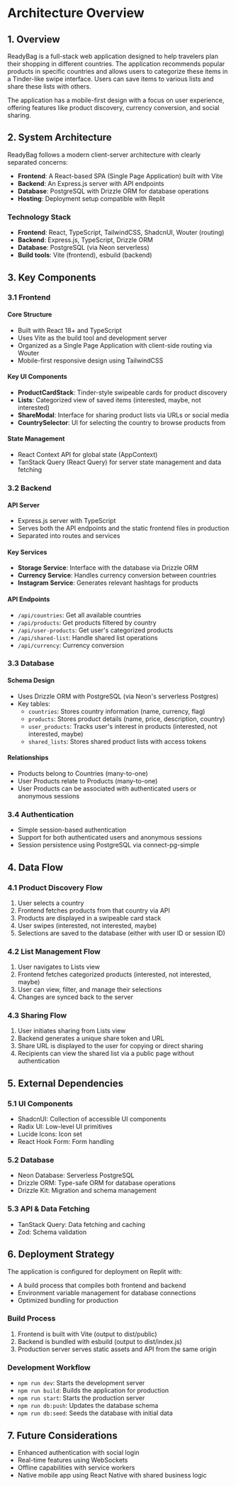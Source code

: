 # Architecture Overview

## 1. Overview

ReadyBag is a full-stack web application designed to help travelers plan their shopping in different countries. The application recommends popular products in specific countries and allows users to categorize these items in a Tinder-like swipe interface. Users can save items to various lists and share these lists with others.

The application has a mobile-first design with a focus on user experience, offering features like product discovery, currency conversion, and social sharing.

## 2. System Architecture

ReadyBag follows a modern client-server architecture with clearly separated concerns:

- **Frontend**: A React-based SPA (Single Page Application) built with Vite
- **Backend**: An Express.js server with API endpoints
- **Database**: PostgreSQL with Drizzle ORM for database operations
- **Hosting**: Deployment setup compatible with Replit

### Technology Stack

- **Frontend**: React, TypeScript, TailwindCSS, ShadcnUI, Wouter (routing)
- **Backend**: Express.js, TypeScript, Drizzle ORM
- **Database**: PostgreSQL (via Neon serverless)
- **Build tools**: Vite (frontend), esbuild (backend)

## 3. Key Components

### 3.1 Frontend

#### Core Structure
- Built with React 18+ and TypeScript
- Uses Vite as the build tool and development server
- Organized as a Single Page Application with client-side routing via Wouter
- Mobile-first responsive design using TailwindCSS

#### Key UI Components
- **ProductCardStack**: Tinder-style swipeable cards for product discovery
- **Lists**: Categorized view of saved items (interested, maybe, not interested)
- **ShareModal**: Interface for sharing product lists via URLs or social media
- **CountrySelector**: UI for selecting the country to browse products from

#### State Management
- React Context API for global state (AppContext)
- TanStack Query (React Query) for server state management and data fetching

### 3.2 Backend

#### API Server
- Express.js server with TypeScript
- Serves both the API endpoints and the static frontend files in production
- Separated into routes and services

#### Key Services
- **Storage Service**: Interface with the database via Drizzle ORM
- **Currency Service**: Handles currency conversion between countries
- **Instagram Service**: Generates relevant hashtags for products

#### API Endpoints
- `/api/countries`: Get all available countries
- `/api/products`: Get products filtered by country
- `/api/user-products`: Get user's categorized products
- `/api/shared-list`: Handle shared list operations
- `/api/currency`: Currency conversion

### 3.3 Database

#### Schema Design
- Uses Drizzle ORM with PostgreSQL (via Neon's serverless Postgres)
- Key tables:
  - `countries`: Stores country information (name, currency, flag)
  - `products`: Stores product details (name, price, description, country)
  - `user_products`: Tracks user's interest in products (interested, not interested, maybe)
  - `shared_lists`: Stores shared product lists with access tokens

#### Relationships
- Products belong to Countries (many-to-one)
- User Products relate to Products (many-to-one)
- User Products can be associated with authenticated users or anonymous sessions

### 3.4 Authentication

- Simple session-based authentication
- Support for both authenticated users and anonymous sessions
- Session persistence using PostgreSQL via connect-pg-simple

## 4. Data Flow

### 4.1 Product Discovery Flow
1. User selects a country
2. Frontend fetches products from that country via API
3. Products are displayed in a swipeable card stack
4. User swipes (interested, not interested, maybe)
5. Selections are saved to the database (either with user ID or session ID)

### 4.2 List Management Flow
1. User navigates to Lists view
2. Frontend fetches categorized products (interested, not interested, maybe)
3. User can view, filter, and manage their selections
4. Changes are synced back to the server

### 4.3 Sharing Flow
1. User initiates sharing from Lists view
2. Backend generates a unique share token and URL
3. Share URL is displayed to the user for copying or direct sharing
4. Recipients can view the shared list via a public page without authentication

## 5. External Dependencies

### 5.1 UI Components
- ShadcnUI: Collection of accessible UI components
- Radix UI: Low-level UI primitives
- Lucide Icons: Icon set
- React Hook Form: Form handling

### 5.2 Database
- Neon Database: Serverless PostgreSQL
- Drizzle ORM: Type-safe ORM for database operations
- Drizzle Kit: Migration and schema management

### 5.3 API & Data Fetching
- TanStack Query: Data fetching and caching
- Zod: Schema validation

## 6. Deployment Strategy

The application is configured for deployment on Replit with:

- A build process that compiles both frontend and backend
- Environment variable management for database connections
- Optimized bundling for production

### Build Process
1. Frontend is built with Vite (output to dist/public)
2. Backend is bundled with esbuild (output to dist/index.js)
3. Production server serves static assets and API from the same origin

### Development Workflow
- `npm run dev`: Starts the development server
- `npm run build`: Builds the application for production
- `npm run start`: Starts the production server
- `npm run db:push`: Updates the database schema
- `npm run db:seed`: Seeds the database with initial data

## 7. Future Considerations

- Enhanced authentication with social login
- Real-time features using WebSockets
- Offline capabilities with service workers
- Native mobile app using React Native with shared business logic